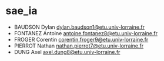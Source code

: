 # sae_ia

- BAUDSON Dylan dylan.baudson1@etu.univ-lorraine.fr
- FONTANEZ Antoine antoine.fontanez8@etu.univ-lorraine.fr
- FROGER Corentin corentin.froger9@etu.univ-lorraine.fr
- PIERROT Nathan nathan.pierrot7@etu.univ-lorraine.fr
- DUNG Axel axel.dung8@etu.univ-lorraine.fr
